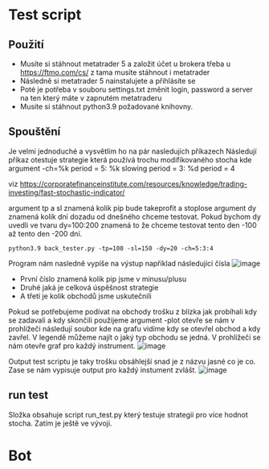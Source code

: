 # Test script

## Použití
* Musíte si stáhnout metatrader 5 a založit účet u brokera třeba u https://ftmo.com/cs/ z tama musíte stáhnout i metatrader 
* Následně si metatrader 5 nainstalujete a přihlásíte se
* Poté je potřeba v souboru settings.txt změnit login, password a server na ten který máte v zapnutém metatraderu 
* Musíte si stáhnout python3.9 požadované knihovny.
## Spouštění 
Je velmi jednoduché a vysvětlím ho na pár nasledujích příkazech 
Následují příkaz otestuje strategie která používá trochu modifikovaného stocha kde argument -ch=%k period = 5: %k slowing period = 3: %d period = 4 

viz https://corporatefinanceinstitute.com/resources/knowledge/trading-investing/fast-stochastic-indicator/

argument tp a sl znamená kolik pip bude takeprofit a stoplose argument dy znamená kolik dní dozadu od dnešného chceme testovat. Pokud bychom dy uvedli ve tvaru dy=100:200 znamená to že chceme testovat tento den -100 až tento den -200 dní. 
```
python3.9 back_tester.py -tp=100 -sl=150 -dy=20 -ch=5:3:4
```
Program nám nasledně vypíše na výstup například následující čísla
![image](https://user-images.githubusercontent.com/45818202/165969437-03db7179-d66e-4bf4-ad50-5d16ddf48fb2.png)

* První číslo znamená kolik pip jsme v minusu/plusu 
* Druhé jaká je celková úspěšnost strategie
* A třetí je kolik obchodů jsme uskutečnili 

Pokud se potřebujeme podívat na obchody trošku z blízka jak probíhali kdy se zadavali a kdy skončili použijeme argument -plot otevře se nám v prohlížeči následují soubor kde na grafu vidíme kdy se otevřel obchod a kdy zavřel. V legendě můžeme najít o jaký typ obchodu se jedná. V prohlížeči se nám otevře graf pro každý instrument.
![image](https://user-images.githubusercontent.com/45818202/165970810-ce1c8bd5-43c2-44df-80e9-27d4daaa656e.png)

Output test scriptu je taky trošku obsáhlejší snad je z názvu jasné co je co. Zase se nám vypisuje output pro každý instument zvlášt. 
![image](https://user-images.githubusercontent.com/45818202/165971898-e2ec29a1-8cc3-4392-990f-b75099b56d41.png)
## run test 
Složka obsahuje script run_test.py který testuje strategii pro více hodnot stocha. Zatím je ještě ve vývoji.

# Bot


